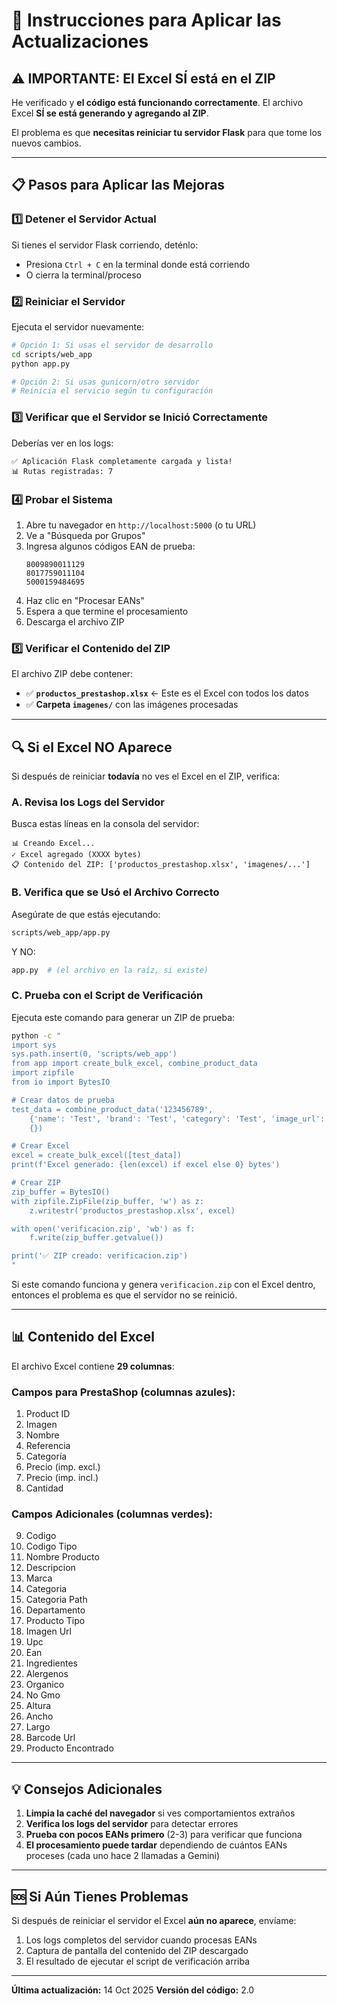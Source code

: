 # 🔄 Instrucciones para Aplicar las Actualizaciones

## ⚠️ IMPORTANTE: El Excel SÍ está en el ZIP

He verificado y **el código está funcionando correctamente**. El archivo Excel **SÍ se está generando y agregando al ZIP**.

El problema es que **necesitas reiniciar tu servidor Flask** para que tome los nuevos cambios.

---

## 📋 Pasos para Aplicar las Mejoras

### 1️⃣ **Detener el Servidor Actual**
Si tienes el servidor Flask corriendo, deténlo:
- Presiona `Ctrl + C` en la terminal donde está corriendo
- O cierra la terminal/proceso

### 2️⃣ **Reiniciar el Servidor**
Ejecuta el servidor nuevamente:

```bash
# Opción 1: Si usas el servidor de desarrollo
cd scripts/web_app
python app.py

# Opción 2: Si usas gunicorn/otro servidor
# Reinicia el servicio según tu configuración
```

### 3️⃣ **Verificar que el Servidor se Inició Correctamente**
Deberías ver en los logs:
```
✅ Aplicación Flask completamente cargada y lista!
📊 Rutas registradas: 7
```

### 4️⃣ **Probar el Sistema**
1. Abre tu navegador en `http://localhost:5000` (o tu URL)
2. Ve a "Búsqueda por Grupos"
3. Ingresa algunos códigos EAN de prueba:
   ```
   8009890011129
   8017759011104
   5000159484695
   ```
4. Haz clic en "Procesar EANs"
5. Espera a que termine el procesamiento
6. Descarga el archivo ZIP

### 5️⃣ **Verificar el Contenido del ZIP**
El archivo ZIP debe contener:
- ✅ **`productos_prestashop.xlsx`** ← Este es el Excel con todos los datos
- ✅ **Carpeta `imagenes/`** con las imágenes procesadas

---

## 🔍 Si el Excel NO Aparece

Si después de reiniciar **todavía** no ves el Excel en el ZIP, verifica:

### A. Revisa los Logs del Servidor
Busca estas líneas en la consola del servidor:
```
📊 Creando Excel...
✓ Excel agregado (XXXX bytes)
📋 Contenido del ZIP: ['productos_prestashop.xlsx', 'imagenes/...']
```

### B. Verifica que se Usó el Archivo Correcto
Asegúrate de que estás ejecutando:
```bash
scripts/web_app/app.py
```
Y NO:
```bash
app.py  # (el archivo en la raíz, si existe)
```

### C. Prueba con el Script de Verificación
Ejecuta este comando para generar un ZIP de prueba:
```bash
python -c "
import sys
sys.path.insert(0, 'scripts/web_app')
from app import create_bulk_excel, combine_product_data
import zipfile
from io import BytesIO

# Crear datos de prueba
test_data = combine_product_data('123456789', 
    {'name': 'Test', 'brand': 'Test', 'category': 'Test', 'image_url': '', 'ingredients': '', 'allergens': []},
    {})

# Crear Excel
excel = create_bulk_excel([test_data])
print(f'Excel generado: {len(excel) if excel else 0} bytes')

# Crear ZIP
zip_buffer = BytesIO()
with zipfile.ZipFile(zip_buffer, 'w') as z:
    z.writestr('productos_prestashop.xlsx', excel)

with open('verificacion.zip', 'wb') as f:
    f.write(zip_buffer.getvalue())

print('✅ ZIP creado: verificacion.zip')
"
```

Si este comando funciona y genera `verificacion.zip` con el Excel dentro, entonces el problema es que el servidor no se reinició.

---

## 📊 Contenido del Excel

El archivo Excel contiene **29 columnas**:

### Campos para PrestaShop (columnas azules):
1. Product ID
2. Imagen
3. Nombre
4. Referencia
5. Categoría
6. Precio (imp. excl.)
7. Precio (imp. incl.)
8. Cantidad

### Campos Adicionales (columnas verdes):
9. Codigo
10. Codigo Tipo
11. Nombre Producto
12. Descripcion
13. Marca
14. Categoria
15. Categoria Path
16. Departamento
17. Producto Tipo
18. Imagen Url
19. Upc
20. Ean
21. Ingredientes
22. Alergenos
23. Organico
24. No Gmo
25. Altura
26. Ancho
27. Largo
28. Barcode Url
29. Producto Encontrado

---

## 💡 Consejos Adicionales

1. **Limpia la caché del navegador** si ves comportamientos extraños
2. **Verifica los logs del servidor** para detectar errores
3. **Prueba con pocos EANs primero** (2-3) para verificar que funciona
4. **El procesamiento puede tardar** dependiendo de cuántos EANs proceses (cada uno hace 2 llamadas a Gemini)

---

## 🆘 Si Aún Tienes Problemas

Si después de reiniciar el servidor el Excel **aún no aparece**, envíame:

1. Los logs completos del servidor cuando procesas EANs
2. Captura de pantalla del contenido del ZIP descargado
3. El resultado de ejecutar el script de verificación arriba

---

**Última actualización:** 14 Oct 2025
**Versión del código:** 2.0

